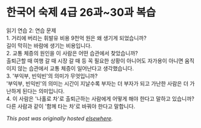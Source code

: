 # 한국어 숙제 4급 26과~30과 복습

<p>&#51069;&#44592; &#50672;&#49845; 2: &#50672;&#49845; &#47928;&#51228;<br>1. &#44144;&#47532;&#50640; &#48260;&#47532;&#45716; &#55064;&#48156;&#50976; &#48708;&#50857; 9&#52380;&#50613; &#50896;&#51008; &#50780; &#49373;&#44592;&#44172; &#46104;&#50632;&#49845;&#45768;&#44620;?<br>&#44600;&#51060; &#47561;&#55176;&#45716; &#48148;&#46988;&#50640; &#49373;&#44592;&#45716; &#48708;&#50857;&#51077;&#45768;&#45796;.<br>2. &#44368;&#53685; &#52404;&#51613;&#51032; &#50896;&#51064;&#51012; &#51060; &#49324;&#46988;&#51008; &#50612;&#46500; &#49845;&#44288;&#50640;&#49436; &#52286;&#50520;&#49845;&#45768;&#44620;?<br>&#52636;&#53748;&#44540;&#54624; &#46412; &#50668;&#54665; &#44040; &#46412; &#49884;&#51109; &#44040; &#46412; &#46321; &#44845; &#54596;&#50836;&#54620; &#49345;&#54889;&#51060; &#50500;&#45768;&#50612;&#46020; &#51088;&#44032;&#50857;&#51060; &#50500;&#45768;&#47732; &#50880;&#51649;&#51060;&#51648; &#50506;&#45716; &#49845;&#44288;&#50640;&#49436; &#44368;&#53685; &#52404;&#51613;&#51060; &#51068;&#50612;&#45212;&#45796;&#44256; &#49373;&#44033;&#54664;&#49845;&#45768;&#45796;.<br>3. '&#48512;&#51061;&#48512;, &#48712;&#51061;&#48712;'&#51032; &#51032;&#48120;&#44032; &#47924;&#50631;&#51077;&#45768;&#44620;?<br>'&#48512;&#51061;&#48512;, &#48712;&#51061;&#48712;'&#51032; &#51032;&#48120;&#45716; &#49884;&#44036;&#51060; &#51648;&#45216;&#49688;&#47197; &#48512;&#51088;&#45716; &#45908; &#48512;&#51088;&#44032; &#46104;&#44256; &#44032;&#45212;&#54620; &#49324;&#46988;&#51008; &#45908; &#44032;&#45212;&#54616;&#44172; &#46108;&#45796;&#45716; &#51032;&#48120;&#51077;&#45768;&#45796;.<br>4. &#51060; &#49324;&#46988;&#51008; '&#45208;&#54848;&#47196; &#52264;'&#47196; &#52636;&#53748;&#44540;&#54616;&#45716; &#49324;&#46988;&#50640;&#44172; &#50612;&#46523;&#44172; &#54644;&#50556; &#54620;&#45796;&#44256; &#47568;&#54616;&#44256; &#51080;&#49845;&#45768;&#44620;?<br>&#45796;&#47480; &#49324;&#46988;&#44284; &#44057;&#51060; '&#54632;&#44760; &#53440;&#45716; &#52264;'&#47196; &#48148;&#45012;&#50556; &#54620;&#45796;&#44256; &#47568;&#54633;&#45768;&#45796;.</p>


*This post was originally hosted [elsewhere](http://planspace.blogspot.com/2009/07/4-2630.html).*
